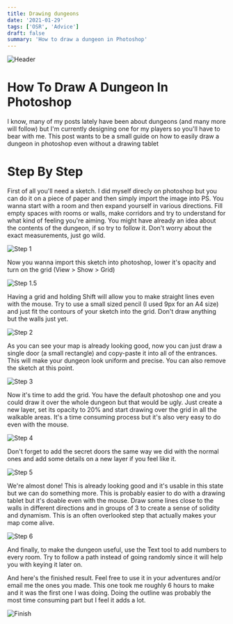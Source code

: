 ```yaml
---
title: Drawing dungeons
date: '2021-01-29'
tags: ['OSR', 'Advice']
draft: false
summary: 'How to draw a dungeon in Photoshop'
---
```


![Header](https://i.imgur.com/kCmsagW.png)

# How To Draw A Dungeon In Photoshop

I know, many of my posts lately have been about dungeons (and many more will follow) but I'm currently designing one for my players so you'll have to bear with me. This post wants to be a small guide on how to easily draw a dungeon in photoshop even without a drawing tablet

# Step By Step

First of all you'll need a sketch. I did myself direcly on photoshop but you can do it on a piece of paper and then simply import the image into PS. You wanna start with a room and then expand yourself in various directions. Fill empty spaces with rooms or walls, make corridors and try to understand for what kind of feeling you're aiming. You might have already an idea about the contents of the dungeon, if so try to follow it. Don't worry about the exact measurements, just go wild.

![Step 1](/static/images/map/step1.png)

Now you wanna import this sketch into photoshop, lower it's opacity and turn on the grid (View > Show > Grid)

![Step 1.5](https://i.imgur.com/F67Y86T.png)

Having a grid and holding Shift will allow you to make straight lines even with the mouse. Try to use a small sized pencil (I used 9px for an A4 size) and just fit the contours of your sketch into the grid. Don't draw anything but the walls just yet.

![Step 2](/static/images/map/step2.png)

As you can see your map is already looking good, now you can just draw a single door (a small rectangle) and copy-paste it into all of the entrances. This will make your dungeon look uniform and precise. You can also remove the sketch at this point.

![Step 3](/static/images/map/step3.png)

Now it's time to add the grid. You have the default photoshop one and you could draw it over the whole dungeon but that would be ugly. Just create a new layer, set its opacity to 20% and start drawing over the grid in all the walkable areas. It's a time consuming process but it's also very easy to do even with the mouse.

![Step 4](/static/images/map/step4.png)

Don't forget to add the secret doors the same way we did with the normal ones and add some details on a new layer if you feel like it.

![Step 5](/static/images/map/step5.png)

We're almost done! This is already looking good and it's usable in this state but we can do something more. This is probably easier to do with a drawing tablet but it's doable even with the mouse. Draw some lines close to the walls in different directions and in groups of 3 to create a sense of solidity and dynamism. This is an often overlooked step that actually makes your map come alive.

![Step 6](/static/images/map/step6.png)

And finally, to make the dungeon useful, use the Text tool to add numbers to every room. Try to follow a path instead of going randomly since it will help you with keying it later on.

And here's the finished result. Feel free to use it in your adventures and/or email me the ones you made. This one took me roughly 6 hours to make and it was the first one I was doing. Doing the outline was probably the most time consuming part but I feel it adds a lot.

![Finish](/static/images/map/finished.png)
